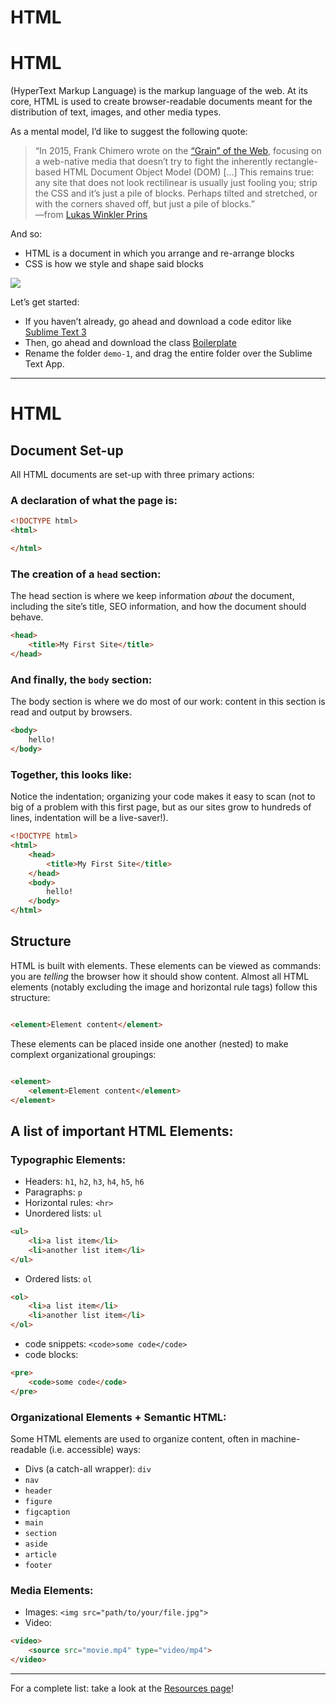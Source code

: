 # HTML 
<div class="presentation">
	<h1>HTML</h1>
	<p>(HyperText Markup Language) is the markup language of the web. At its core, HTML is used to create browser-readable documents meant for the distribution of text, images, and other media types.
	</p>
</div>
<div class="presentation">
	<p>As a mental model, I&rsquo;d like to suggest the following quote:</p>
	<blockquote>
		<p>&ldquo;In 2015, Frank Chimero wrote on the <a href="https://frankchimero.com/writing/the-webs-grain/">“Grain” of the Web</a>, focusing on a web-native media that doesn’t try to fight the inherently rectangle-based HTML Document Object Model (DOM) [...] This remains true: any site that does not look rectilinear is usually just fooling you; strip the CSS and it’s just a pile of blocks. Perhaps tilted and stretched, or with the corners shaved off, but just a pile of blocks.&rdquo;
	<br>—from <a target="_blank" href="https://www.are.na/block/736425">Lukas Winkler Prins</a></p>
	</blockquote>
</div>
<div class="presentation">
	<p>And so:</p>
	<ul>
		<li>HTML is a document in which you arrange and re-arrange blocks</li>
		<li>CSS is how we style and shape said blocks</li>
	</ul>
</div>

<div class="presentation">
	<img src="/files/html.jpg">
</div>

<div class="presentation">
	<p>Let&rsquo;s get started:</p>
	<ul>
		<li>If you haven&rsquo;t already, go ahead and download a code editor like <a target="_blank" href="https://www.sublimetext.com/3">Sublime Text 3</a></li>
		<li>Then, go ahead and download the class <a href="/files/boilerplate.zip">Boilerplate</a></li>
		<li>Rename the folder <code>demo-1</code>, and drag the entire folder over the Sublime Text App.</li>
	</ul>
</div>


*** 
# HTML
## Document Set-up
All HTML documents are set-up with three primary actions: 

### A declaration of what the page is: 
```html
<!DOCTYPE html>
<html>

</html>
```

### The creation of a `head` section:
The head section is where we keep information *about* the document, including the site&rsquo;s title, SEO information, and how the document should behave.
```html
<head>
	<title>My First Site</title>
</head>
```

### And finally, the `body` section:
The body section is where we do most of our work: content in this section is read and output by browsers.
```html
<body>
	hello!
</body>
```

### Together, this looks like:
Notice the indentation; organizing your code makes it easy to scan (not to big of a problem with this first page, but as our sites grow to hundreds of lines, indentation will be a live-saver!).
```html
<!DOCTYPE html>
<html>
	<head>
		<title>My First Site</title>
	</head>
	<body>
		hello!
	</body>
</html>
```



## Structure
HTML is built with elements. These elements can be viewed as commands: you are *telling* the browser how it should show content.
Almost all HTML elements (notably excluding the image and horizontal rule tags) follow this structure: 

```html

<element>Element content</element>

```

These elements can be placed inside one another (nested) to make complext organizational groupings: 

```html

<element>
	<element>Element content</element>
</element>

```


## A list of important HTML Elements: 

### Typographic Elements:

- Headers: `h1`, `h2`, `h3`, `h4`, `h5`, `h6` 
- Paragraphs: `p`
- Horizontal rules: `<hr>`
- Unordered lists: `ul`
```html
<ul>
	<li>a list item</li>
	<li>another list item</li>
</ul>
```
- Ordered lists: `ol`

```html
<ol>
	<li>a list item</li>
	<li>another list item</li>
</ol>
```
- code snippets: `<code>some code</code>`
- code blocks: 
```html
<pre>
	<code>some code</code>
</pre>
```

### Organizational Elements + Semantic HTML:
Some HTML elements are used to organize content, often in machine-readable (i.e. accessible) ways:
- Divs (a catch-all wrapper): `div`
- `nav`
- `header`
- `figure`
- `figcaption`
- `main`
- `section`
- `aside`
- `article`
- `footer`


### Media Elements:

- Images: `<img src="path/to/your/file.jpg">`
- Video: 
```html
<video>
	<source src="movie.mp4" type="video/mp4">
</video>
```

*** 

For a complete list: take a look at the [Resources page](/sections/resources)!

